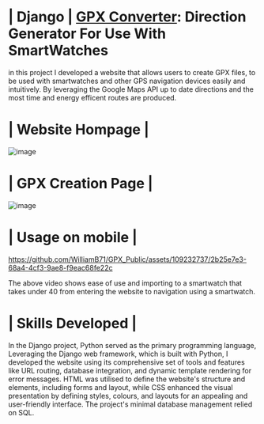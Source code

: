 # | Django | [GPX Converter](http://gpxconverter.pythonanywhere.com/): Direction Generator For Use With SmartWatches

in this project I developed a website that allows users to create GPX files, to be used with smartwatches and other GPS navigation devices easily and intuitively. By leveraging the Google Maps API up to date directions and the most time and energy efficent routes are produced.


# | Website Hompage |
![image](https://github.com/WilliamB71/GPX_Public/assets/109232737/b623e17a-f267-4a87-9c46-80739cfeb447 "Website Homepage")


# | GPX Creation Page |
![image](https://github.com/WilliamB71/GPX_Public/assets/109232737/741fb21a-8679-4a85-975a-f43c3de672b1 "GPX Creation Page")


# | Usage on mobile |
https://github.com/WilliamB71/GPX_Public/assets/109232737/2b25e7e3-68a4-4cf3-9ae8-f9eac68fe22c

The above video shows ease of use and importing to a smartwatch that takes under 40 from entering the website to navigation using a smartwatch.


# | Skills Developed |
In the Django project, Python served as the primary programming language, Leveraging the Django web framework, which is built with Python, I developed the website using its comprehensive set of tools and features like URL routing, database integration, and dynamic template rendering for error messages. HTML was utilised to define the website's structure and elements, including forms and layout, while CSS enhanced the visual presentation by defining styles, colours, and layouts for an appealing and user-friendly interface. The project's minimal database management relied on SQL.
